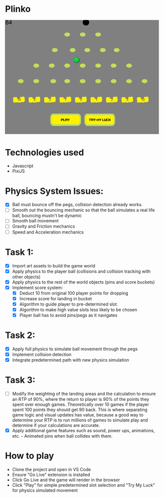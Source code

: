 # Plinko

![Alt text](images/gameplay.png?raw=true "Gameplay")

# Technologies used
- Javascript
- PixiJS
# Physics System Issues:
- [x] Ball must bounce off the pegs, collision detection already works.
- [ ] Smooth out the bouncing mechanic so that the ball simulates a real life ball, bouncing mustn't be dynamic
- [ ] Smooth ball movement
- [ ] Gravity and Friction mechanics
- [ ] Speed and Acceleration mechanics
      
 # Task 1:
- [x] Import art assets to build the game world
- [x] Apply physics to the player ball (collisions and collision tracking with other objects)
- [x] Apply physics to the rest of the world objects (pins and score buckets)
- [x] Implement score system:
    - [x] Deduct 10 from original 100 player points for dropping
    - [x] Increase score for landing in bucket
    - [x] Algorithm to guide player to pre-determined slot.
    - [x] Algorithm to make high value slots less likely to be chosen
    - [x] Player ball has to avoid pins/pegs as it navigates
 
# Task 2:
- [x] Apply full physics to simulate ball movement through the pegs
- [x] Implement collision detection
- [x] Integrate predetermined path with new physics simulation 

# Task 3:
- [ ] Modify the weighting of the landing areas and the calculation to ensure an RTP of 90%, where
the return to player is 90% of the points they spent over enough games. Theoretically over 10
games if the player spent 100 points they should get 90 back. This is where separating game logic
and visual updates has value, because a good way to determine your RTP is to run millions of
games to simulate play and determine if your calculations are accurate.
- [x] Apply additional game features such as sound, power ups, animations, etc.
      - Animated pins when ball collides with them. 

# How to play
- Clone the project and open in VS Code
- Ensure "Go Live" extension is installed
- Click Go Live and the game will render in the browser
- Click "Play" for simple predetermined slot selection and "Try My Luck" for physics simulated movement
